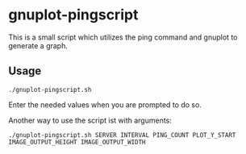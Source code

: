 gnuplot-pingscript
==================

This is a small script which utilizes the ping command and gnuplot to
generate a graph.

Usage
-----

	./gnuplot-pingscript.sh

Enter the needed values when you are prompted to do so.

Another way to use the script ist with arguments:

	./gnuplot-pingscript.sh SERVER INTERVAL PING_COUNT PLOT_Y_START IMAGE_OUTPUT_HEIGHT IMAGE_OUTPUT_WIDTH
